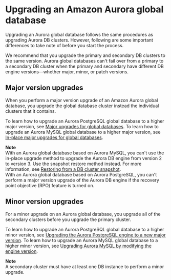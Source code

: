 # Upgrading an Amazon Aurora global database<a name="aurora-global-database-upgrade"></a>

Upgrading an Aurora global database follows the same procedures as upgrading Aurora DB clusters\. However, following are some important differences to take note of before you start the process\.

We recommend that you upgrade the primary and secondary DB clusters to the same version\. Aurora global databases can't fail over from a primary to a secondary DB cluster when the primary and secondary have different DB engine versions—whether major, minor, or patch versions\.

## Major version upgrades<a name="aurora-global-database-upgrade.major"></a>

When you perform a major version upgrade of an Amazon Aurora global database, you upgrade the global database cluster instead the individual clusters that it contains\.

To learn how to upgrade an Aurora PostgreSQL global database to a higher major version, see [Major upgrades for global databases](USER_UpgradeDBInstance.PostgreSQL.md#USER_UpgradeDBInstance.PostgreSQL.GlobalDB)\. To learn how to upgrade an Aurora MySQL global database to a higher major version, see [In\-place major upgrades for global databases](AuroraMySQL.Updates.MajorVersionUpgrade.md#AuroraMySQL.Upgrading.GlobalDB)\.

**Note**  
With an Aurora global database based on Aurora MySQL, you can't use the in\-place upgrade method to upgrade the Aurora DB engine from version 2 to version 3\. Use the snapshot restore method instead\. For more information, see [Restoring from a DB cluster snapshot](aurora-restore-snapshot.md)\.  
With an Aurora global database based on Aurora PostgreSQL, you can't perform a major version upgrade of the Aurora DB engine if the recovery point objective \(RPO\) feature is turned on\.

## Minor version upgrades<a name="aurora-global-database-upgrade.minor"></a>

For a minor upgrade on an Aurora global database, you upgrade all of the secondary clusters before you upgrade the primary cluster\.

To learn how to upgrade an Aurora PostgreSQL global database to a higher minor version, see [Upgrading the Aurora PostgreSQL engine to a new major version](USER_UpgradeDBInstance.PostgreSQL.md#USER_UpgradeDBInstance.Upgrading.Manual)\. To learn how to upgrade an Aurora MySQL global database to a higher minor version, see [Upgrading Aurora MySQL by modifying the engine version](AuroraMySQL.Updates.Patching.md#AuroraMySQL.Updates.Patching.ModifyEngineVersion)\.

**Note**  
A secondary cluster must have at least one DB instance to perform a minor upgrade\.